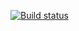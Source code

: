 [![Build status](https://ci.appveyor.com/api/projects/status/4bur7gobql6dx1wo/branch/main?svg=true)](https://ci.appveyor.com/project/Natysun07/bdd/branch/main)
